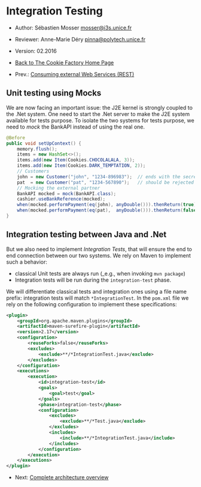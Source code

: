# Integration Testing

  * Author: Sébastien Mosser [mosser@i3s.unice.fr](mosser@i3s.unice.fr)
  * Reviewer: Anne-Marie Déry [pinna@polytech.unice.fr](pinna@polytech.unice.fr)
  * Version: 02.2016
  * [Back to The Cookie Factory Home Page](https://github.com/polytechnice-si/4A_ISA_TheCookieFactory/blob/develop/Readme.md)

  * Prev.: [Consuming external Web Services (REST)](https://github.com/polytechnice-si/4A_ISA_TheCookieFactory/blob/develop/chapters/Consuming_REST.md)

## Unit testing using Mocks

We are now facing an important issue: the J2E kernel is strongly coupled to the .Net system. One need to start the .Net server to make the J2E system available for tests purpose. To isolate the two systems for tests purpose, we need to _mock_ the BankAPI instead of using the real one.

```java
@Before
public void setUpContext() {
	memory.flush();
	items = new HashSet<>();
	items.add(new Item(Cookies.CHOCOLALALA, 3));
	items.add(new Item(Cookies.DARK_TEMPTATION, 2));
	// Customers
	john = new Customer("john", "1234-896983");  // ends with the secret YES Card number
	pat  = new Customer("pat", "1234-567890");   // should be rejected by the payment service
	// Mocking the external partner
	BankAPI mocked = mock(BankAPI.class);
	cashier.useBankReference(mocked);
	when(mocked.performPayment(eq(john), anyDouble())).thenReturn(true);
	when(mocked.performPayment(eq(pat),  anyDouble())).thenReturn(false);
}
```

## Integration testing between Java and .Net

But we also need to implement _Integration Tests_, that will ensure the end to end connection between our two systems. We rely on Maven to implement such a behavior: 

  - classical Unit tests are always run (_e.g., when invoking `mvn package`)
  - Integration tests will be run during the `integration-test` phase.

We will differentiate classical tests and integration ones using a file name prefix: integration tests will match `*IntegrationTest`. In the `pom.xml` file we rely on the following configuration to implement these specifications:

```xml
<plugin>
	<groupId>org.apache.maven.plugins</groupId>
	<artifactId>maven-surefire-plugin</artifactId>
	<version>2.17</version>
	<configuration>
		<reuseForks>false</reuseForks>
		<excludes>
			<exclude>**/*IntegrationTest.java</exclude>
		</excludes>
	</configuration>
	<executions>
		<execution>
			<id>integration-test</id>
			<goals>
				<goal>test</goal>
			</goals>
			<phase>integration-test</phase>
			<configuration>
				<excludes>
					<exclude>**/*Test.java</exclude>
				</excludes>
				<includes>
					<include>**/*IntegrationTest.java</include>
				</includes>
			</configuration>
		</execution>
	</executions>
</plugin>
``` 


  * Next: [Complete architecture overview](https://github.com/polytechnice-si/4A_ISA_TheCookieFactory/blob/develop/chapters/VolatileOverview.md)